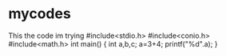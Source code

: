 # mycodes
This the code im trying
#include<stdio.h>
#include<conio.h>
#include<math.h>
int main()
{
int a,b,c;
a=3+4;
printf("%d".a);
}
